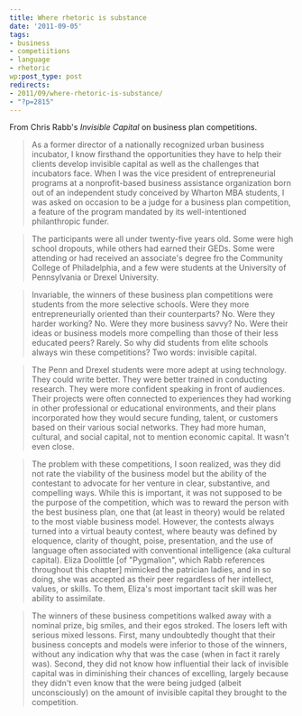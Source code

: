```yaml
---
title: Where rhetoric is substance
date: '2011-09-05'
tags:
- business
- competiitions
- language
- rhetoric
wp:post_type: post
redirects:
- 2011/09/where-rhetoric-is-substance/
- "?p=2815"
---
```


From Chris Rabb's _Invisible Capital_ on business plan competitions.

> As a former director of a nationally recognized urban business incubator, I know firsthand the opportunities they have to help their clients develop invisible capital as well as the challenges that incubators face. When I was the vice president of entrepreneurial programs at a nonprofit-based business assistance organization born out of an independent study conceived by Wharton MBA students, I was asked on occasion to be a judge for a business plan competition, a feature of the program mandated by its well-intentioned philanthropic funder.

>

> The participants were all under twenty-five years old. Some were high school dropouts, while others had earned their GEDs. Some were attending or had received an associate's degree fro the Community College of Philadelphia, and a few were students at the University of Pennsylvania or Drexel University.

>

> Invariable, the winners of these business plan competitions were students from the more selective schools. Were they more entrepreneurially oriented than their counterparts? No. Were they harder working? No. Were they more business savvy? No. Were their ideas or business models more compelling than those of their less educated peers? Rarely. So why did students from elite schools always win these competitions? Two words: invisible capital.

>

> The Penn and Drexel students were more adept at using technology. They could write better. They were better trained in conducting research. They were more confident speaking in front of audiences. Their projects were often connected to experiences they had working in other professional or educational environments, and their plans incorporated how they would secure funding, talent, or customers based on their various social networks. They had more human, cultural, and social capital, not to mention economic capital. It wasn't even close.

>

> The problem with these competitions, I soon realized, was they did not rate the viability of the business model but the ability of the contestant to advocate for her venture in clear, substantive, and compelling ways. While this is important, it was not supposed to be the purpose of the competition, which was to reward the person with the best business plan, one that (at least in theory) would be related to the most viable business model. However, the contests always turned into a virtual beauty contest, where beauty was defined by eloquence, clarity of thought, poise, presentation, and the use of language often associated with conventional intelligence (aka cultural capital). Eliza Doolittle [of "Pygmalion", which Rabb references throughout this chapter] mimicked the patrician ladies, and in so doing, she was accepted as their peer regardless of her intellect, values, or skills. To them, Eliza's most important tacit skill was her ability to assimilate.

>

> The winners of these business competitions walked away with a nominal prize, big smiles, and their egos stroked. The losers left with serious mixed lessons. First, many undoubtedly thought that their business concepts and models were inferior to those of the winners, without any indication why that was the case (when in fact it rarely was). Second, they did not know how influential their lack of invisible capital was in diminishing their chances of excelling, largely because they didn't even know that the were being judged (albeit unconsciously) on the amount of invisible capital they brought to the competition.
